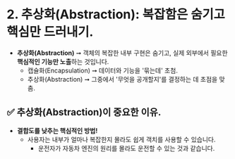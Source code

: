 # 2. 추상화(Abstraction): 복잡함은 숨기고 핵심만 드러내기.
* **추상화(Abstraction)** ➞ 객체의 복잡한 내부 구현은 숨기고, 실제 외부에서 필요한 **핵심적인 기능만 노출**하는 것입니다.
  *  캡슐화(Encapsulation) ➞ 데이터와 기능을 '묶는데' 초첨.
    *  추상화(Abstraction) ➞ 그중에서 '무엇을 공개할지'를 결정하는 데 초점을 맞춤.

## ✅ 추상화(Abstraction)이 중요한 이유.
* **결합도를 낮추는 핵심적인 방법!**
  * 사용자는 내부가 얼마나 복잡한지 몰라도 쉽게 객치를 사용할 수 있습니다.
    * 운전자가 자동차 엔진의 원리를 몰라도 운전할 수 있는 것과 같습니다.